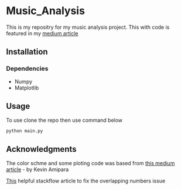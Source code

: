 # Music_Analysis
This is my repositry for my music analysis project.
This with code is featured in my [medium article](https://medium.com/@tnint5r/visualising-my-music-catalog-with-matplotlib-af9e499788d9) 
## Installation
### Dependencies
* Numpy 
* Matplotlib


## Usage
To use clone the repo then use command below
```
python main.py
```

## Acknowledgments
The color schme and some ploting code was based from [this medium article](https://medium.com/@kvnamipara/a-better-visualisation-of-pie-charts-by-matplotlib-935b7667d77f) - by Kevin Amipara

[This](https://stackoverflow.com/a/23578860) helpful stackflow article to fix the overlapping numbers issue

